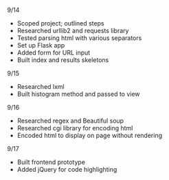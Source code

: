9/14
- Scoped project; outlined steps
- Researched urllib2 and requests library
- Tested parsing html with various separators
- Set up Flask app
- Added form for URL input
- Built index and results skeletons

9/15
- Researched lxml
- Built histogram method and passed to view


9/16
- Researched regex and Beautiful soup
- Researched cgi library for encoding html
- Encoded html to display on page without rendering

9/17
- Built frontend prototype
- Added jQuery for code highlighting
